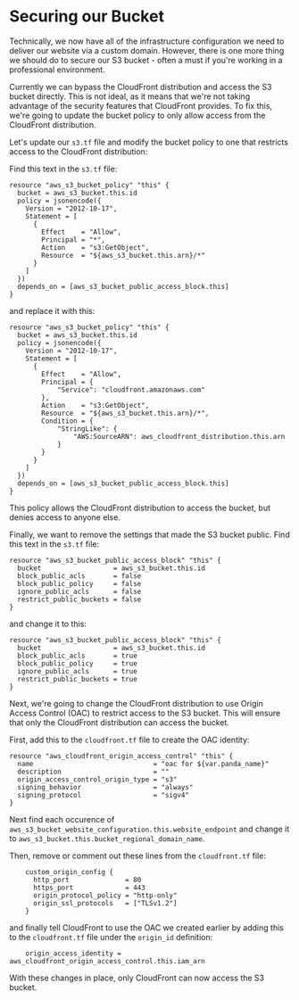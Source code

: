 # Securing our Bucket

Technically, we now have all of the infrastructure configuration we need to deliver our website via
a custom domain. However, there is one more thing we should do to secure our S3 bucket - often a must
if you're working in a professional environment.

Currently we can bypass the CloudFront distribution and access the S3 bucket directly. This is not
ideal, as it means that we're not taking advantage of the security features that CloudFront provides.
To fix this, we're going to update the bucket policy to only allow access from the CloudFront
distribution.

Let's update our `s3.tf` file and modify the bucket policy to one that restricts access to the CloudFront
distribution:

Find this text in the `s3.tf` file:

```hcl
resource "aws_s3_bucket_policy" "this" {
  bucket = aws_s3_bucket.this.id
  policy = jsonencode({
    Version = "2012-10-17",
    Statement = [
      {
        Effect    = "Allow",
        Principal = "*",
        Action    = "s3:GetObject",
        Resource  = "${aws_s3_bucket.this.arn}/*"
      }
    ]
  })
  depends_on = [aws_s3_bucket_public_access_block.this]
}
```

and replace it with this:

```hcl
resource "aws_s3_bucket_policy" "this" {
  bucket = aws_s3_bucket.this.id
  policy = jsonencode({
    Version = "2012-10-17",
    Statement = [
      {
        Effect    = "Allow",
        Principal = {
            "Service": "cloudfront.amazonaws.com"
        },
        Action    = "s3:GetObject",
        Resource  = "${aws_s3_bucket.this.arn}/*",
        Condition = {
            "StringLike": {
                "AWS:SourceARN": aws_cloudfront_distribution.this.arn
            }
        }
      }
    ]
  })
  depends_on = [aws_s3_bucket_public_access_block.this]
}
```

This policy allows the CloudFront distribution to access the bucket, but denies access to anyone else.

Finally, we want to remove the settings that made the S3 bucket public. Find this text in the `s3.tf` file:

```hcl
resource "aws_s3_bucket_public_access_block" "this" {
  bucket                  = aws_s3_bucket.this.id
  block_public_acls       = false
  block_public_policy     = false
  ignore_public_acls      = false
  restrict_public_buckets = false
}
```

and change it to this:

```hcl
resource "aws_s3_bucket_public_access_block" "this" {
  bucket                  = aws_s3_bucket.this.id
  block_public_acls       = true
  block_public_policy     = true
  ignore_public_acls      = true
  restrict_public_buckets = true
}
```

Next, we're going to change the CloudFront distribution to use Origin Access Control (OAC) to restrict
access to the S3 bucket. This will ensure that only the CloudFront distribution can access the bucket.

First, add this to the `cloudfront.tf` file to create the OAC identity:

```hcl
resource "aws_cloudfront_origin_access_control" "this" {
  name                              = "oac for ${var.panda_name}"
  description                       = ""
  origin_access_control_origin_type = "s3"
  signing_behavior                  = "always"
  signing_protocol                  = "sigv4"
}
```

Next find each occurence of `aws_s3_bucket_website_configuration.this.website_endpoint` and change it to `aws_s3_bucket.this.bucket_regional_domain_name`.

Then, remove or comment out these lines from the `cloudfront.tf` file:

```hcl
    custom_origin_config {
      http_port              = 80
      https_port             = 443
      origin_protocol_policy = "http-only"
      origin_ssl_protocols   = ["TLSv1.2"]
    }
```

and finally tell CloudFront to use the OAC we created earlier by adding this to the `cloudfront.tf` file under the `origin_id` definition:

```hcl
    origin_access_identity = aws_cloudfront_origin_access_control.this.iam_arn
```

With these changes in place, only CloudFront can now access the S3 bucket.
